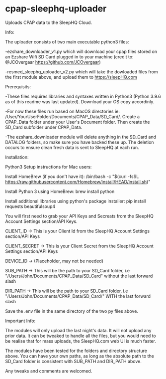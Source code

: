 # cpap-sleephq-uploader
Uploads CPAP data to the SleepHQ Cloud.


Info:

The uploader consists of two main executable python3 files:

-ezshare_downloader_v1.py which will download your cpap files stored on an Ezshare Wifi SD Card plugged in to your machine (credit to: @JCOvergaar https://github.com/JCOvergaar)

-resmed_sleephq_uploader_v2.py which will take the dowloaded files from the first module above, and upload them to https://sleepHQ.com

Prerequisits:

-These files requires libraries and syntaxes written in Python3 (Python 3.9.6 as of this readme was last updated). Download your OS copy accordinly.

-For now these files run based on MacOS directories ie: /User/YourUserFolder/Documents/CPAP_Data/SD_Card/. Create a CPAP_Data folder under your User's Document folder. Then create the SD_Card subfolder under CPAP_Data.

-The ezshare_downloader module will delete anything in the SD_Card and DATALOG folders, so make sure you have backed these up. The deletion occurs to ensure clean fresh data is sent to SleepHQ at each run.

Installation:

Python3 Setup instructions for Mac users:

Install HomeBrew (if you don't have it): 
 /bin/bash -c "$(curl -fsSL https://raw.githubusercontent.com/Homebrew/install/HEAD/install.sh)"
 
Install Python 3 using HomeBrew: 
 brew install python
 
Install additional libraries using python's package installer: 
 pip install requests beautifulsoup4


You will first need to grab your API Keys and Secreats from the SleepHQ Account Settings section/API Keys.

CLIENT_ID -> This is your Client Id from the SleepHQ Account Settings section/API Keys

CLIENT_SECRET -> This is your Client Secret from the SleepHQ Account Settings section/API Keys

DEVICE_ID -> (Placeholder, may not be needed)

SUB_PATH -> This will be the path to your SD_Card folder, i.e "/Users/John/Documents/CPAP_Data/SD_Card" without the last forward slash

DIR_PATH  -> This will be the path to your SD_Card folder, i.e "/Users/John/Documents/CPAP_Data/SD_Card/" WITH the last forward slash


Save the .env file in the same directory of the two py files above.

Important Info:

The modules will only upload the last night's data. It will not upload any prior data. It can be tweaked to handle all the files, but you would need to be realise that for mass uploads, the SleepHQ.com web UI is much faster.

The modules have been tested for the folders and directory structure above. You can have your own paths, as long as the absolute path to the SD_Card folder is consistent with SUB_PATH and DIR_PATH above.

Any tweaks and comments are welcomed.

